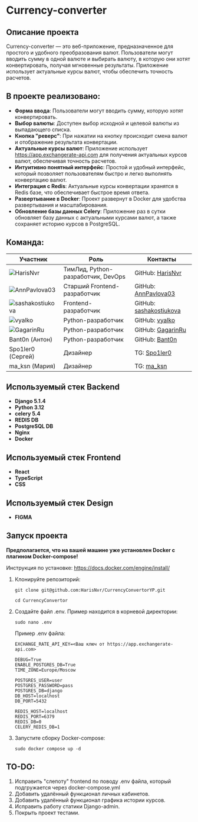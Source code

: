 # Currency-converter

## Описание проекта

Currency-converter — это веб-приложение, предназначенное для простого и удобного преобразования валют. Пользователи могут вводить сумму в одной валюте и выбирать валюту, в которую они хотят конвертировать, получая мгновенные результаты. Приложение использует актуальные курсы валют, чтобы обеспечить точность расчетов.

## В проекте реализовано:

- **Форма ввода**: Пользователи могут вводить сумму, которую хотят конвертировать.
- **Выбор валюты**: Доступен выбор исходной и целевой валюты из выпадающего списка.
- **Кнопка "реверс"**: При нажатии на кнопку происходит смена валют и отображение результата конвертации.
- **Актуальные курсы валют**: Приложение использует https://app.exchangerate-api.com для получения актуальных курсов валют, обеспечивая точность расчетов.
- **Интуитивно понятный интерфейс**: Простой и удобный интерфейс, который позволяет пользователям быстро и легко выполнять конвертацию валют.
- **Интеграция с Redis**: Актуальные курсы конвертации хранятся в Redis базе, что обеспечивает быстрое время ответа.
- **Развертывание в Docker**: Проект развернут в Docker для удобства развертывания и масштабирования.
- **Обновление базы данных Celery**: Приложение раз в сутки обновляет базу данных с актуальными курсами валют, а также сохраняет историю курсов в PostgreSQL.

## Команда:

| Участник                                                           | Роль                               | Контакты                                                      |
|--------------------------------------------------------------------|------------------------------------|---------------------------------------------------------------|
| ![HarisNvr](https://github.com/HarisNvr.png?size=75)               | ТимЛид, Python-разработчик, DevOps | GitHub: [HarisNvr](https://github.com/HarisNvr)               |
| ![AnnPavlova03](https://github.com/AnnPavlova03.png?size=75)       | Старший Frontend-разработчик       | GitHub: [AnnPavlova03](https://github.com/AnnPavlova03)       |
| ![sashakostiukova](https://github.com/sashakostiukova.png?size=75) | Frontend-разработчик               | GitHub: [sashakostiukova](https://github.com/sashakostiukova) |
| ![vyalko](https://github.com/vyalko.png?size=75)                   | Python-разработчик                 | GitHub: [vyalko](https://github.com/vyalko)                   |
| ![GagarinRu](https://github.com/GagarinRu.png?size=75)             | Python-разработчик                 | GitHub: [GagarinRu](https://github.com/GagarinRu)             |
| Bant0n (Антон)                                                     | Python-разработчик                 | GitHub: [Bant0n](https://github.com/Bant0n)                   |
| Spo1ler0 (Сергей)                                                  | Дизайнер                           | TG: [Spo1ler0](https://t.me/Spo1ler0)                         |
| ma_ksn (Мария)                                                     | Дизайнер                           | TG: [ma_ksn](https://t.me/ma_ksn)                             |

## Используемый стек Backend

* **Django 5.1.4**
* **Python 3.12**
* **celery 5.4**
* **REDIS DB**
* **PostgreSQL DB**
* **Nginx**
* **Docker**

## Используемый стек Frontend

* **React**
* **TypeScript**
* **CSS**

## Используемый стек Design

* **FIGMA**

## Запуск проекта

**Предполагается, что на вашей машине уже установлен Docker с плагином Docker-compose!**

Инструкция по установке: https://docs.docker.com/engine/install/

1. Клонируйте репозиторий:
    ```
    git clone git@github.com:HarisNvr/CurrencyConvertorYP.git
    ```
    
    ```
    cd CurrencyConvertor
    ```

2. Создайте файл .env. Пример находится в корневой директории:
    ```
    sudo nano .env
    ```
    
    Пример .env файла:
    ```
    EXCHANGE_RATE_API_KEY=<Ваш ключ от https://app.exchangerate-api.com>
    
    DEBUG=True
    ENABLE_POSTGRES_DB=True
    TIME_ZONE=Europe/Moscow
    
    POSTGRES_USER=user
    POSTGRES_PASSWORD=pass
    POSTGRES_DB=django
    DB_HOST=localhost
    DB_PORT=5432
    
    REDIS_HOST=localhost
    REDIS_PORT=6379
    REDIS_DB=0
    CELERY_REDIS_DB=1
    ```

3. Запустите сборку Docker-compose:
    ```
    sudo docker compose up -d
    ```    

## TO-DO:
1. Исправить "слепоту" frontend по поводу .env файла, который подгружается через docker-compose.yml
2. Добавить удалённый функционал личных кабинетов.
3. Добавить удалённый функционал графика истории курсов.
4. Исправить работу статики Django-admin.
5. Покрыть проект тестами.

